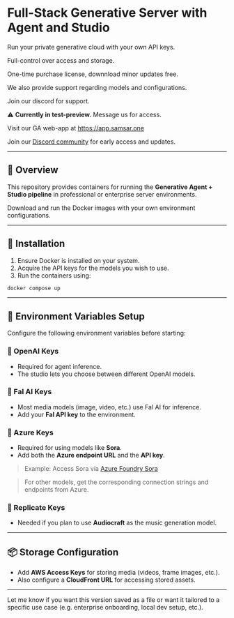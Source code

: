 # Full-Stack Generative Server with Agent and Studio

Run your private generative cloud with your own API keys.

Full-control over access and storage.

One-time purchase license, downnload minor updates free.

We also provide support regarding models and configurations.

Join our discord for support.

⚠️ **Currently in test-preview.** Message us for access.

Visit our GA web-app at https://app.samsar.one

Join our [Discord community](https://discord.gg/MSGZCuxx) for early access and updates.

---

## 🧠 Overview

This repository provides containers for running the **Generative Agent + Studio pipeline** in professional or enterprise server environments.

Download and run the Docker images with your own environment configurations.

---

## 🚀 Installation

1. Ensure Docker is installed on your system.
2. Acquire the API keys for the models you wish to use.
3. Run the containers using:

```bash
docker compose up
```

---

## 🔐 Environment Variables Setup

Configure the following environment variables before starting:

### 🔹 OpenAI Keys

* Required for agent inference.
* The studio lets you choose between different OpenAI models.

### 🔹 Fal AI Keys

* Most media models (image, video, etc.) use Fal AI for inference.
* Add your **Fal API key** to the environment.

### 🔹 Azure Keys

* Required for using models like **Sora**.
* Add both the **Azure endpoint URL** and the **API key**.

> Example:
> Access Sora via [Azure Foundry Sora](https://ai.azure.com/explore/models/sora/version/2025-05-02/registry/azure-openai)

> For other models, get the corresponding connection strings and endpoints from Azure.

### 🔹 Replicate Keys

* Needed if you plan to use **Audiocraft** as the music generation model.

---

## 📦 Storage Configuration

* Add **AWS Access Keys** for storing media (videos, frame images, etc.).
* Also configure a **CloudFront URL** for accessing stored assets.

---

Let me know if you want this version saved as a file or want it tailored to a specific use case (e.g. enterprise onboarding, local dev setup, etc.).
